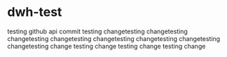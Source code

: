 # dwh-test
testing github api commit 
testing changetesting changetesting changetesting changetesting changetesting changetesting changetesting changetesting change
testing change
testing change
testing change